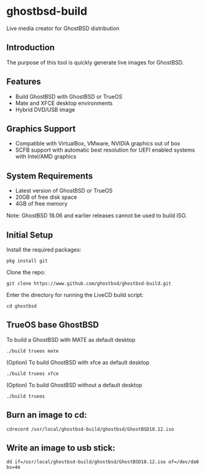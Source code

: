 ghostbsd-build
==============
Live media creator for GhostBSD distribution

## Introduction
The purpose of this tool is quickly generate live images for GhostBSD.

## Features
* Build GhostBSD with GhostBSD or TrueOS
* Mate and XFCE desktop environments
* Hybrid DVD/USB image

## Graphics Support
* Compatible with VirtualBox, VMware, NVIDIA graphics out of box
* SCFB support with automatic best resolution for UEFI enabled systems with Intel/AMD graphics

## System Requirements
* Latest version of GhostBSD or TrueOS 
* 20GB of free disk space
* 4GB of free memory

Note: GhostBSD 18.06 and earlier releases cannot be used to build ISO.

## Initial Setup
Install the required packages:
```
pkg install git
```
Clone the repo:
```
git clone https://www.github.com/ghostbsd/ghostbsd-build.git
```
Enter the directory for running the LiveCD build script:
```
cd ghostbsd
```

## TrueOS base GhostBSD
To build a GhostBSD with MATE as default desktop
```
./build trueos mate
```   
(Option) To build GhostBSD with xfce as default desktop
```
./build trueos xfce
```   
(Option) To build GhostBSD without a default desktop
```
./build trueos
```    

## Burn an image to cd:
```
cdrecord /usr/local/ghostbsd-build/ghostbsd/GhostBSD18.12.iso
```

## Write an image to usb stick:
```
dd if=/usr/local/ghostbsd-build/ghostbsd/GhostBSD18.12.iso of=/dev/da0 bs=4m
```
